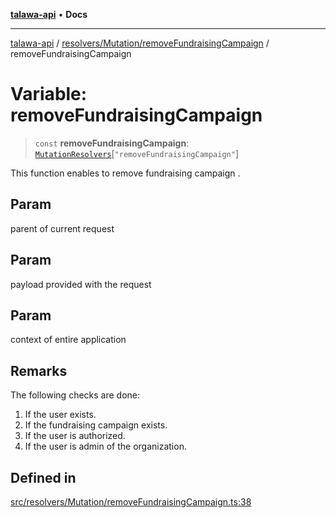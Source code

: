 [**talawa-api**](../../../../README.md) • **Docs**

***

[talawa-api](../../../../modules.md) / [resolvers/Mutation/removeFundraisingCampaign](../README.md) / removeFundraisingCampaign

# Variable: removeFundraisingCampaign

> `const` **removeFundraisingCampaign**: [`MutationResolvers`](../../../../types/generatedGraphQLTypes/type-aliases/MutationResolvers.md)\[`"removeFundraisingCampaign"`\]

This function enables to remove fundraising campaign .

## Param

parent of current request

## Param

payload provided with the request

## Param

context of entire application

## Remarks

The following checks are done:
1. If the user exists.
2. If the fundraising campaign  exists.
3. If the user is authorized.
4. If the user is admin of the organization.

## Defined in

[src/resolvers/Mutation/removeFundraisingCampaign.ts:38](https://github.com/PalisadoesFoundation/talawa-api/blob/6712e9940a5702665afc506fa9f6e9d7e1dc7991/src/resolvers/Mutation/removeFundraisingCampaign.ts#L38)
